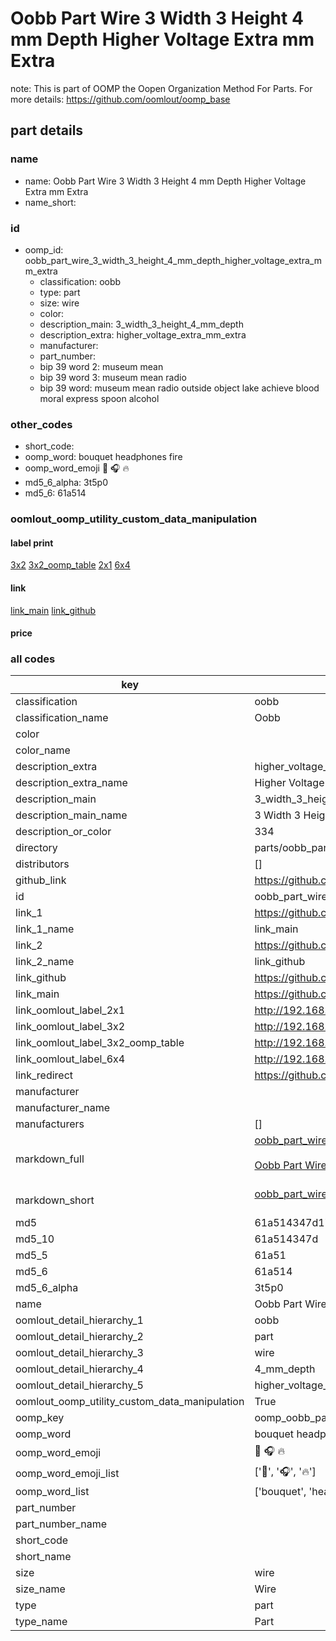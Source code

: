 # Oobb Part Wire 3 Width 3 Height 4 mm Depth Higher Voltage Extra mm Extra  

note: This is part of OOMP the Oopen Organization Method For Parts. For more details: https://github.com/oomlout/oomp_base

##  part details
  







### name
* name: Oobb Part Wire 3 Width 3 Height 4 mm Depth Higher Voltage Extra mm Extra
* name_short: 
### id
* oomp_id: oobb_part_wire_3_width_3_height_4_mm_depth_higher_voltage_extra_mm_extra
  * classification: oobb
  * type: part
  * size: wire
  * color: 
  * description_main: 3_width_3_height_4_mm_depth
  * description_extra: higher_voltage_extra_mm_extra
  * manufacturer: 
  * part_number: 
  * bip 39 word 2: museum mean
  * bip 39 word 3: museum mean radio
  * bip 39 word: museum mean radio outside object lake achieve blood moral express spoon alcohol

### other_codes
* short_code: 
* oomp_word: bouquet headphones fire
* oomp_word_emoji :bouquet: :headphones: :fire:
* md5_6_alpha: 3t5p0
* md5_6: 61a514






### oomlout_oomp_utility_custom_data_manipulation
#### label print
[3x2](http://192.168.1.245:1112/?label=oomp%203t5p0)
[3x2_oomp_table](http://192.168.1.108:1112/?label=oomp%203t5p0)
[2x1](http://192.168.1.242:1112/?label=oomp%203t5p0)
[6x4](http://192.168.1.55:1112/?label=oomp%203t5p0)    

#### link

[link_main](https://github.com/oomlout/oomlout_oomp_version_1_messy/tree/main/parts/oobb_part_wire_3_width_3_height_4_mm_depth_higher_voltage_extra_mm_extra) [link_github](https://github.com/oomlout/oomlout_oomp_version_1_messy/tree/main/parts/oobb_part_wire_3_width_3_height_4_mm_depth_higher_voltage_extra_mm_extra)                             

#### price







### all codes 
| key | value |  
| --- | --- |  
| classification | oobb |  
| classification_name | Oobb |  
| color |  |  
| color_name |  |  
| description_extra | higher_voltage_extra_mm_extra |  
| description_extra_name | Higher Voltage Extra mm Extra |  
| description_main | 3_width_3_height_4_mm_depth |  
| description_main_name | 3 Width 3 Height 4 mm Depth |  
| description_or_color | 334 |  
| directory | parts/oobb_part_wire_3_width_3_height_4_mm_depth_higher_voltage_extra_mm_extra |  
| distributors | [] |  
| github_link | https://github.com/oomlout/oomlout_oomp_part_src/tree/main/parts/oobb_part_wire_3_width_3_height_4_mm_depth_higher_voltage_extra_mm_extra |  
| id | oobb_part_wire_3_width_3_height_4_mm_depth_higher_voltage_extra_mm_extra |  
| link_1 | https://github.com/oomlout/oomlout_oomp_version_1_messy/tree/main/parts/oobb_part_wire_3_width_3_height_4_mm_depth_higher_voltage_extra_mm_extra |  
| link_1_name | link_main |  
| link_2 | https://github.com/oomlout/oomlout_oomp_version_1_messy/tree/main/parts/oobb_part_wire_3_width_3_height_4_mm_depth_higher_voltage_extra_mm_extra |  
| link_2_name | link_github |  
| link_github | https://github.com/oomlout/oomlout_oomp_version_1_messy/tree/main/parts/oobb_part_wire_3_width_3_height_4_mm_depth_higher_voltage_extra_mm_extra |  
| link_main | https://github.com/oomlout/oomlout_oomp_version_1_messy/tree/main/parts/oobb_part_wire_3_width_3_height_4_mm_depth_higher_voltage_extra_mm_extra |  
| link_oomlout_label_2x1 | http://192.168.1.242:1112/?label=oomp%203t5p0 |  
| link_oomlout_label_3x2 | http://192.168.1.245:1112/?label=oomp%203t5p0 |  
| link_oomlout_label_3x2_oomp_table | http://192.168.1.108:1112/?label=oomp%203t5p0 |  
| link_oomlout_label_6x4 | http://192.168.1.55:1112/?label=oomp%203t5p0 |  
| link_redirect | https://github.com/oomlout/oomlout_oomp_version_1_messy/tree/main/parts/oobb_part_wire_3_width_3_height_4_mm_depth_higher_voltage_extra_mm_extra |  
| manufacturer |  |  
| manufacturer_name |  |  
| manufacturers | [] |  
| markdown_full | [oobb_part_wire_3_width_3_height_4_mm_depth_higher_voltage_extra_mm_extra](none)<br>[](none)<br>[Oobb Part Wire 3 Width 3 Height 4 Mm Depth Higher Voltage Extra Mm Extra](none)<br><br> |  
| markdown_short | [oobb_part_wire_3_width_3_height_4_mm_depth_higher_voltage_extra_mm_extra](none)<br><br> |  
| md5 | 61a514347d17e039f2cc09d961a2748d |  
| md5_10 | 61a514347d |  
| md5_5 | 61a51 |  
| md5_6 | 61a514 |  
| md5_6_alpha | 3t5p0 |  
| name | Oobb Part Wire 3 Width 3 Height 4 mm Depth Higher Voltage Extra mm Extra |  
| oomlout_detail_hierarchy_1 | oobb |  
| oomlout_detail_hierarchy_2 | part |  
| oomlout_detail_hierarchy_3 | wire |  
| oomlout_detail_hierarchy_4 | 4_mm_depth |  
| oomlout_detail_hierarchy_5 | higher_voltage_extra_mm_extra |  
| oomlout_oomp_utility_custom_data_manipulation | True |  
| oomp_key | oomp_oobb_part_wire_3_width_3_height_4_mm_depth_higher_voltage_extra_mm_extra |  
| oomp_word | bouquet headphones fire |  
| oomp_word_emoji | :bouquet: :headphones: :fire: |  
| oomp_word_emoji_list | [':bouquet:', ':headphones:', ':fire:'] |  
| oomp_word_list | ['bouquet', 'headphones', 'fire'] |  
| part_number |  |  
| part_number_name |  |  
| short_code |  |  
| short_name |  |  
| size | wire |  
| size_name | Wire |  
| type | part |  
| type_name | Part |  
